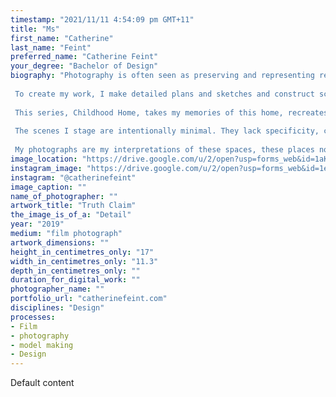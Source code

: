 ```yaml
---
timestamp: "2021/11/11 4:54:09 pm GMT+11"
title: "Ms"
first_name: "Catherine"
last_name: "Feint"
preferred_name: "Catherine Feint"
your_degree: "Bachelor of Design"
biography: "Photography is often seen as preserving and representing reality. The term 'truth claim' describes this virtue. My work explores and disputes this belief, showing the photographer as the ultimate manipulator of reality. 
 
 To create my work, I make detailed plans and sketches and construct scenes using cardboard. When photographing the scenes, I determine the perspectiveâ€”what is included and (more importantly) what is excludedâ€”using a film camera and careful lighting to disrupt the details.
 
 This series, Childhood Home, takes my memories of this home, recreates them as cardboard scenes and transports them into imagery. I present these memories as the truth. Memories, like photography, are subjective and accurate only to the individual. These images exclude all context and surroundings, obscuring the truth of the moment. 
  
 The scenes I stage are intentionally minimal. They lack specificity, creating an idea of a space made from light and shadow. The viewer can insert their memories, feeding into a sense of nostalgia and longing for a place indeterminate. 
 
 My photographs are my interpretations of these spaces, these places now existing only as they were in my memories, and the truth a mere representation."
image_location: "https://drive.google.com/u/2/open?usp=forms_web&id=1aKBxUnstMp3q5H2ly9fZU4oOkkdkMsix"
instagram_image: "https://drive.google.com/u/2/open?usp=forms_web&id=1e2xOyAtpP9U4fw9lc80_dESsBe8pfDv7"
instagram: "@catherinefeint"
image_caption: ""
name_of_photographer: ""
artwork_title: "Truth Claim"
the_image_is_of_a: "Detail"
year: "2019"
medium: "film photograph"
artwork_dimensions: ""
height_in_centimetres_only: "17"
width_in_centimetres_only: "11.3"
depth_in_centimetres_only: ""
duration_for_digital_work: ""
photographer_name: ""
portfolio_url: "catherinefeint.com"
disciplines: "Design"
processes:
- Film
- photography
- model making
- Design
---
```


Default content